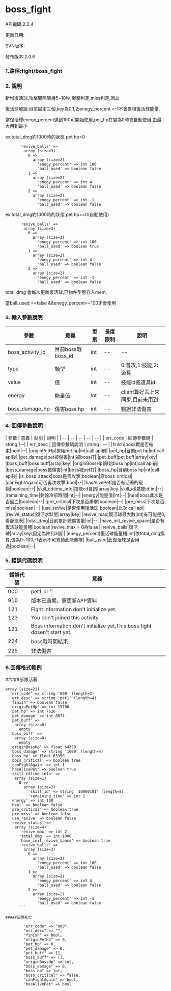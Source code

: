 # boss_fight


API編碼:2.2.4

更新日期:

SVN版本:

發布版本:2.0.6
### 1.路徑:fight/boss_fight

### 2. 說明
新增復活球,攻擊間隔隨機5~10秒,爆擊判定,miss判定,回血

復活球解說:目前固定三個,key為0,1,2;enegy_percent =-1不會累積復活球能量,

當復活球enegy_percent達到100可開始使用,pet_hp在變為0時會自動使用,由最大用到最小

ex:total_dmg約1000時的狀態 pet hp>0
```
      'revive_balls' => 
        array (size=3)
          0 => 
            array (size=2)
              'enegy_percent' => int 100
              'ball_used' => boolean false
          1 => 
            array (size=2)
              'enegy_percent' => int 4
              'ball_used' => boolean false
          2 => 
            array (size=2)
              'enegy_percent' => int -1
              'ball_used' => boolean false     

```
ex:total_dmg約1000時的狀態 pet hp==0(自動使用)
```
      'revive_balls' => 
        array (size=3)
          0 => 
            array (size=2)
              'enegy_percent' => int 100
              'ball_used' => boolean true
          1 => 
            array (size=2)
              'enegy_percent' => int 4
              'ball_used' => boolean false
          2 => 
            array (size=2)
              'enegy_percent' => int -1
              'ball_used' => boolean false     

```
total_dmg 會每次更新復活球,已物件型態存入mem,

當ball_used ==false &&enegy_percent==100才會使用
### 3. 輸入參數說明
| 參數 | 意義 | 型別 |長度限制| 說明 |
| -- | -- | -- | -- | -- |
|boss_activity_id|目前boss戰boss_id|int|--|--|
|type|類型|int|--|0:普攻,1:技能,2:道具|
|value|值|int|--|技能id或道具id|
|energy|能量值|int|--|client算好丟上來同步,目前未用到|
|boss_damage_hp|傷害boss hp|int|--|驗證非法傷害|



### 4. 回傳參數說明
| 參數 | 意義 | 型別 | 說明 |
| -- | -- | -- | -- | -- |
| err_code | 回傳參數碼 | string |--|
| err_desc | 回傳參數碼說明 | string | -- |
|finish|boss戰是否結束|bool|--|
|originPetHp|原始pet hp|int|call api前|
|pet_hp|目前pet hp|int|call api後|
|pet_damage|pet被傷害|int|被boss打|
|pet_buff|pet buff|array|key|
|boss_buff|boss buff|array|key|
|originBossHp|原始boss hp|int|call api前|
|boss_damage|boss被傷害|int|boss被pet打|
|boss_hp|目前boss hp|int|call api後|
|is_boss_attack|boss是否攻擊|boolean|原boss_critical|
|canFightAgain|可否再次攻擊|bool|--|
|hasAlivePet|是否有活著的寵物|boolean|--|
|skill_cdtime_info|技能cd資訊|array|key
|skill_id|技能id|int|--|
|remaining_time|剩餘冷卻時間|int|--|
|energy|能量值|int|--|
|heal|boss此次是否回血|boolean|--|
|pre_critical|下次是否爆擊|boolean|--|
|pre_miss|下次是否miss|boolean|--|
|use_revive|是否使用復活球|boolean|此次 call api|
|revive_status|復活求狀態|array|key|
|revive_max|復活球最大數|int|有可能是0,看靜態表|
|total_dmg|目前累計總傷害量|int|--|
|have_init_revive_space|是否有復活球能量槽|boolean|revive_max = 0為false|
|revive_balls|復活球|array|key(固定為陣列3個)|
|enegy_percent|復活球能量槽|int|依total_dmg換算,值為0~100,-1表示不可累積此能量槽|
|ball_used|此復活球是否用過|boolean|--|



### 5. 錯誤代碼說明
|錯誤代碼|意義|
|--|--|
|000|pet1 or ''|
|910|版本已過期，需更新APP資料|
|121|Fight information don't initialize yet.|
|123|You don't joined this activity|
|121|Boss information don't initialize yet,This boss fight dosen't start yet.|
|224|boss戰時間結束|
|225|非法傷害|




### 6.回傳格式範例
#####部隊活著
```
array (size=21)
  'err_code' => string '000' (length=3)
  'err_desc' => string 'pet1' (length=4)
  'finish' => boolean false
  'originPetHp' => int 15700
  'pet_hp' => int 7626
  'pet_damage' => int 8074
  'pet_buff' => 
    array (size=0)
      empty
  'boss_buff' => 
    array (size=0)
      empty
  'originBossHp' => float 64350
  'boss_damage' => string '1000' (length=4)
  'boss_hp' => float 63350
  'boss_critical' => boolean true
  'canFightAgain' => int 1
  'hasAlivePet' => boolean true
  'skill_cdtime_info' => 
    array (size=1)
      0 => 
        array (size=2)
          'skill_id' => string '10000101' (length=8)
          'remaining_time' => int 1
  'energy' => int 100
  'heal' => boolean false
  'pre_critical' => boolean true
  'pre_miss' => boolean false
  'use_revive' => boolean false
  'revive_status' => 
    array (size=4)
      'revive_max' => int 2
      'total_dmg' => int 1000
      'have_init_revive_space' => boolean true
      'revive_balls' => 
        array (size=3)
          0 => 
            array (size=2)
              'enegy_percent' => int 100
              'ball_used' => boolean false
          1 => 
            array (size=2)
              'enegy_percent' => int 4
              'ball_used' => boolean false
          2 => 
            array (size=2)
              'enegy_percent' => int -1
              'ball_used' => boolean false              
      ```

#####部隊死亡
```
            "err_code" => "000",
            "err_desc" => "",
            "finish" => bool,
            "originPetHp" => 0,
            "pet_hp" => 0,
            "pet_damage" => 0,
            "pet_buff" => [],
            "boss_buff" => [],
            "originBossHp" => int,
            "boss_damage" => 0,
            "boss_hp" => int,
            "boss_critical" => false,
            "canFightAgain" => bool,
            "hasAlivePet" => bool
```

